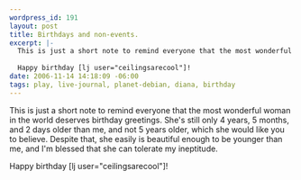 ```yaml
--- 
wordpress_id: 191
layout: post
title: Birthdays and non-events.
excerpt: |-
  This is just a short note to remind everyone that the most wonderful woman in the world deserves birthday greetings.  She's still only 4 years, 5 months, and 2 days older than me, and not 5 years older, which she would like you to believe.  Despite that, she easily is beautiful enough to be younger than me, and I'm blessed that she can tolerate my ineptitude.
  
  Happy birthday [lj user="ceilingsarecool"]!
date: 2006-11-14 14:18:09 -06:00
tags: play, live-journal, planet-debian, diana, birthday
---
```

This is just a short note to remind everyone that the most wonderful woman in the world deserves birthday greetings.  She's still only 4 years, 5 months, and 2 days older than me, and not 5 years older, which she would like you to believe.  Despite that, she easily is beautiful enough to be younger than me, and I'm blessed that she can tolerate my ineptitude.

Happy birthday [lj user="ceilingsarecool"]!
